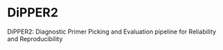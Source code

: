 # DiPPER2
DiPPER2:  Diagnostic Primer Picking and Evaluation pipeline for Reliability and Reproducibility
